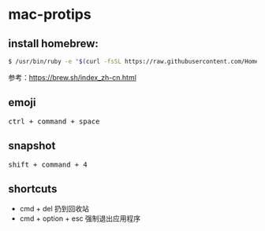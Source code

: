 # mac-protips

## install homebrew:

```bash
$ /usr/bin/ruby -e "$(curl -fsSL https://raw.githubusercontent.com/Homebrew/install/master/install)"
```

参考：https://brew.sh/index_zh-cn.html

## emoji

<kbd>ctrl + command + space</kbd>

## snapshot

<kbd>shift + command + 4</kbd>

## shortcuts

- cmd + del 扔到回收站
- cmd + option + esc 强制退出应用程序
